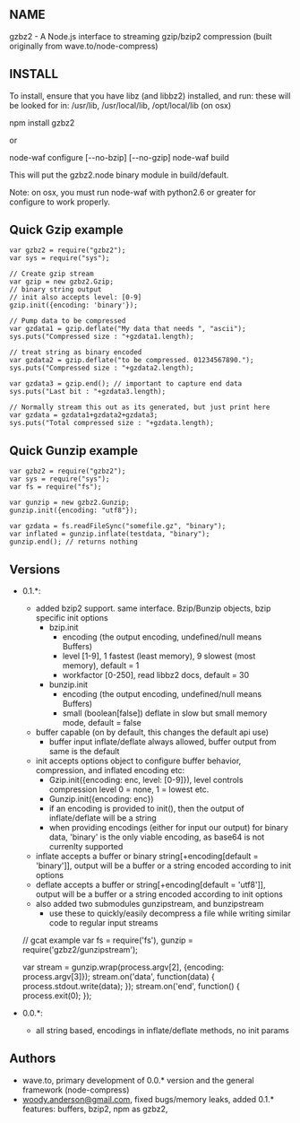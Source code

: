 NAME
----

gzbz2 - A Node.js interface to streaming gzip/bzip2 compression (built originally from wave.to/node-compress)

INSTALL
-------

To install, ensure that you have libz (and libbz2) installed, and run:
these will be looked for in: /usr/lib, /usr/local/lib, /opt/local/lib (on osx)

npm install gzbz2

or

node-waf configure [--no-bzip] [--no-gzip]
node-waf build

This will put the gzbz2.node binary module in build/default.

Note: on osx, you must run node-waf with python2.6 or greater for configure to work properly.

Quick Gzip example
------------------

    var gzbz2 = require("gzbz2");
    var sys = require("sys");

    // Create gzip stream
    var gzip = new gzbz2.Gzip;
    // binary string output
    // init also accepts level: [0-9]
    gzip.init({encoding: 'binary'});

    // Pump data to be compressed
    var gzdata1 = gzip.deflate("My data that needs ", "ascii");
    sys.puts("Compressed size : "+gzdata1.length);

    // treat string as binary encoded
    var gzdata2 = gzip.deflate("to be compressed. 01234567890.");
    sys.puts("Compressed size : "+gzdata2.length);

    var gzdata3 = gzip.end(); // important to capture end data
    sys.puts("Last bit : "+gzdata3.length);

    // Normally stream this out as its generated, but just print here
    var gzdata = gzdata1+gzdata2+gzdata3;
    sys.puts("Total compressed size : "+gzdata.length);

Quick Gunzip example
--------------------

    var gzbz2 = require("gzbz2");
    var sys = require("sys");
    var fs = require("fs");

    var gunzip = new gzbz2.Gunzip;
    gunzip.init({encoding: "utf8"});

    var gzdata = fs.readFileSync("somefile.gz", "binary");
    var inflated = gunzip.inflate(testdata, "binary");
    gunzip.end(); // returns nothing

Versions
--------

* 0.1.*:
    * added bzip2 support. same interface. Bzip/Bunzip objects, bzip specific init options
        * bzip.init
            * encoding (the output encoding, undefined/null means Buffers)
            * level [1-9], 1 fastest (least memory), 9 slowest (most memory), default = 1
            * workfactor [0-250], read libbz2 docs, default = 30
        * bunzip.init
            * encoding (the output encoding, undefined/null means Buffers)
            * small (boolean[false]) deflate in slow but small memory mode, default = false
    * buffer capable (on by default, this changes the default api use)
        * buffer input inflate/deflate always allowed, buffer output from same is the default
    * init accepts options object to configure buffer behavior, compression, and inflated encoding etc:
        * Gzip.init({encoding: enc, level: [0-9]}), level controls compression level 0 = none, 1 = lowest etc.
        * Gunzip.init({encoding: enc})
        * if an encoding is provided to init(), then the output of inflate/deflate will be a string
        * when providing encodings (either for input our output) for binary data, 'binary' is the only viable encoding, as base64 is not currenlty supported
    * inflate accepts a buffer or binary string[+encoding[default = 'binary']], output will be a buffer or a string encoded according to init options
    * deflate accepts a buffer or string[+encoding[default = 'utf8']], output will be a buffer or a string encoded according to init options
    * also added two submodules gunzipstream, and bunzipstream
        * use these to quickly/easily decompress a file while writing similar code to regular input streams

    // gcat example
    var fs = require('fs'),
        gunzip = require('gzbz2/gunzipstream');
    
    var stream = gunzip.wrap(process.argv[2], {encoding: process.argv[3]});
    stream.on('data', function(data) {
        process.stdout.write(data);
    });
    stream.on('end', function() {
        process.exit(0);
    });


* 0.0.*:
    * all string based, encodings in inflate/deflate methods, no init params

Authors
-------
* wave.to, primary development of 0.0.* version and the general framework (node-compress)
* woody.anderson@gmail.com, fixed bugs/memory leaks, added 0.1.* features: buffers, bzip2, npm as gzbz2, 
